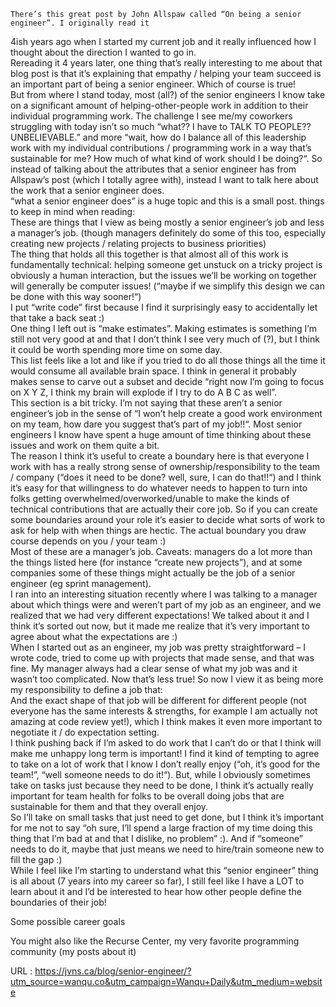   

  
    There’s this great post by John Allspaw called “On being a senior engineer”. I originally read it
4ish years ago when I started my current job and it really influenced how I thought about the
direction I wanted to go in.  
    Rereading it 4 years later, one thing that’s really interesting to me about that blog post is that
it’s explaining that empathy / helping your team succeed is an important part of being a senior
engineer. Which of course is true!  
    But from where I stand today, most (all?) of the senior engineers I know take on a significant
amount of helping-other-people work in addition to their individual programming work. The challenge
I see me/my coworkers struggling with today isn’t so much “what?? I have to TALK TO PEOPLE??
UNBELIEVABLE.” and more “wait, how do I balance all of this leadership work with my individual
contributions / programming work in a way that’s sustainable for me? How much of what kind of work
should I be doing?“. So instead of talking about the attributes that a senior engineer has from
Allspaw’s post (which I totally agree with), instead I want to talk here about the work that a
senior engineer does.  
    “what a senior engineer does” is a huge topic and this is a small post. things to keep in mind
when reading:  
    These are things that I view as being mostly a senior engineer’s job and less a manager’s job.
(though managers definitely do some of this too, especially creating new projects / relating
projects to business priorities)  
    The thing that holds all this together is that almost all of this work is fundamentally
technical: helping someone get unstuck on a tricky project is obviously a human interaction, but
the issues we’ll be working on together will generally be computer issues! (“maybe if we simplify
this design we can be done with this way sooner!“)  
    I put “write code” first because I find it surprisingly easy to accidentally let that take a back
seat :)  
    One thing I left out is “make estimates”. Making estimates is something I’m still not very good at
and that I don’t think I see very much of (?), but I think it could be worth spending more time on
some day.  
    This list feels like a lot and like if you tried to do all those things all the time it would
consume all available brain space. I think in general it probably makes sense to carve out a subset
and decide “right now I’m going to focus on X Y Z, I think my brain will explode if I try to do A B
C as well”.  
    This section is a bit tricky. I’m not saying that these aren’t a senior engineer’s job in the sense
of “I won’t help create a good work environment on my team, how dare you suggest that’s part of my
job!!“. Most senior engineers I know have spent a huge amount of time thinking about these issues
and work on them quite a bit.  
    The reason I think it’s useful to create a boundary here is that everyone I work with has a really
strong sense of ownership/responsibility to the team / company (“does it need to be done? well,
sure, I can do that!!“) and I think it’s easy for that willingness to do whatever needs to happen to
turn into folks getting overwhelmed/overworked/unable to make the kinds of technical contributions
that are actually their core job. So if you can create some boundaries around your role it’s easier
to decide what sorts of work to ask for help with when things are hectic. The actual boundary you
draw course depends on you / your team :)  
    Most of these are a manager’s job. Caveats: managers do a lot more than the things listed here (for
instance “create new projects”), and at some companies some of these things might actually be the
job of a senior engineer (eg sprint management).  
    I ran into an interesting situation recently where I was talking to a manager about which things
were and weren’t part of my job as an engineer, and we realized that we had very different
expectations! We talked about it and I think it’s sorted out now, but it made me realize that it’s
very important to agree about what the expectations are :)  
    When I started out as an engineer, my job was pretty straightforward – I wrote code, tried to come
up with projects that made sense, and that was fine. My manager always had a clear sense of what my
job was and it wasn’t too complicated. Now that’s less true! So now I view it as being more my
responsibility to define a job that:  
    And the exact shape of that job will be different for different people (not everyone has the same
interests & strengths, for example I am actually not amazing at code review yet!), which I think
makes it even more important to negotiate it / do expectation setting.  
    I think pushing back if I’m asked to do work that I can’t do or that I think will make me unhappy
long term is important! I find it kind of tempting to agree to take on a lot of work that I know I
don’t really enjoy (“oh, it’s good for the team!”, “well someone needs to do it!“). But, while I
obviously sometimes take on tasks just because they need to be done, I think it’s actually really
important for team health for folks to be overall doing jobs that are sustainable for them and that
they overall enjoy.  
    So I’ll take on small tasks that just need to get done, but I think it’s important for me not to say
“oh sure, I’ll spend a large fraction of my time doing this thing that I’m bad at and that I
dislike, no problem” :). And if “someone” needs to do it, maybe that just means we need to
hire/train someone new to fill the gap :)  
    While I feel like I’m starting to understand what this “senior engineer” thing is all about (7 years
into my career so far), I still feel like I have a LOT to learn about it and I’d be interested to
hear how other people define the boundaries of their job!  
    
Some possible career goals
  
    
You might also like the Recurse Center, my very favorite programming community (my posts about it)  
    
  URL : https://jvns.ca/blog/senior-engineer/?utm_source=wanqu.co&utm_campaign=Wanqu+Daily&utm_medium=website